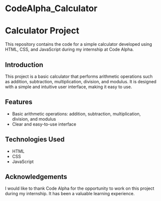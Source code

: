 # CodeAlpha_Calculator
# Calculator Project

This repository contains the code for a simple calculator developed using HTML, CSS, and JavaScript during my internship at Code Alpha.

## Introduction
This project is a basic calculator that performs arithmetic operations such as addition, subtraction, multiplication, division, and modulus. It is designed with a simple and intuitive user interface, making it easy to use.

## Features
- Basic arithmetic operations: addition, subtraction, multiplication, division, and modulus
- Clear and easy-to-use interface

## Technologies Used
- HTML
- CSS
- JavaScript

## Acknowledgements
I would like to thank Code Alpha for the opportunity to work on this project during my internship. It has been a valuable learning experience.
